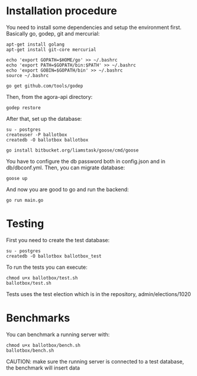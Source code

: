 # Installation procedure

You need to install some dependencies and setup the environment first. Basically go, godep, git and mercurial:

    apt-get install golang
    apt-get install git-core mercurial

    echo 'export GOPATH=$HOME/go' >> ~/.bashrc
    echo 'export PATH=$GOPATH/bin:$PATH' >> ~/.bashrc
    echo 'export GOBIN=$GOPATH/bin' >> ~/.bashrc
    source ~/.bashrc

    go get github.com/tools/godep

Then, from the agora-api directory:

    godep restore

After that, set up the database:

    su - postgres
    createuser -P ballotbox
    createdb -O ballotbox ballotbox

    go install bitbucket.org/liamstask/goose/cmd/goose

You have to configure the db password both in config.json and in db/dbconf.yml.
Then, you can migrate database:

    goose up

And now you are good to go and run the backend:

    go run main.go

# Testing

First you need to create the test database:

    su - postgres
    createdb -O ballotbox ballotbox_test

To run the tests you can execute:

    chmod u+x ballotbox/test.sh
    ballotbox/test.sh

Tests uses the test election which is in the repository, admin/elections/1020

# Benchmarks

You can benchmark a running server with:

    chmod u+x ballotbox/bench.sh
    ballotbox/bench.sh

CAUTION: make sure the running server is connected to a test database, the benchmark will insert data

